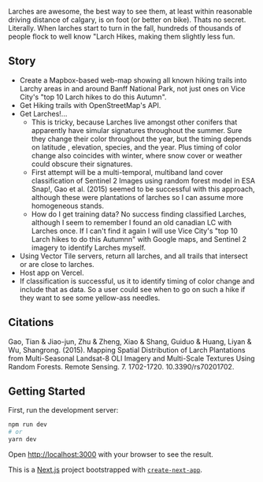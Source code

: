 Larches are awesome, the best way to see them, at least within reasonable driving distance of calgary, is on foot (or better on bike). Thats no secret. Literally. When larches start to turn in the fall, hundreds of thousands of people flock to well know "Larch Hikes, making them slightly less fun. 

## Story
- Create a Mapbox-based web-map showing all known hiking trails into Larchy areas in and around Banff National Park, not just ones on Vice City's "top 10 Larch hikes to do this Autumn".
- Get Hiking trails with OpenStreetMap's API.
- Get Larches!...
  - This is tricky, because Larches live amongst other conifers that apparently have simular signatures throughout the summer. Sure they change their color throughout the year, but the timing depends on latitude , elevation, species, and the year. Plus timing of color change also coincides with winter, where snow cover or weather could obscure their signatures. 
  - First attempt will be a multi-temporal, multiband land cover classification of Sentinel 2 Images using random forest model in ESA Snap!, Gao et al. (2015) seemed to be successful with this approach, although these were plantations of larches so I can assume more homogeneous stands.
  - How do I get training data? No success finding classified Larches, although I seem to remember I found an old canadian LC with Larches once. If I can't find it again I will use Vice City's "top 10 Larch hikes to do this Autumnn" with Google maps, and Sentinel 2 imagery to identify Larches   myself.
- Using Vector Tile servers, return all larches, and all trails that intersect or are close to larches.
- Host app on Vercel. 
- If classification is successful, us it to identify timing of color change and include that as data. So a user could see when to go on such a hike if they want to see some yellow-ass needles. 

## Citations 
Gao, Tian & Jiao-jun, Zhu & Zheng, Xiao & Shang, Guiduo & Huang, Liyan & Wu, Shangrong. (2015). Mapping Spatial Distribution of Larch Plantations from Multi-Seasonal Landsat-8 OLI Imagery and Multi-Scale Textures Using Random Forests. Remote Sensing. 7. 1702-1720. 10.3390/rs70201702. 

## Getting Started

First, run the development server:

```bash
npm run dev
# or
yarn dev
```
Open [http://localhost:3000](http://localhost:3000) with your browser to see the result.

This is a [Next.js](https://nextjs.org/) project bootstrapped with [`create-next-app`](https://github.com/vercel/next.js/tree/canary/packages/create-next-app).
